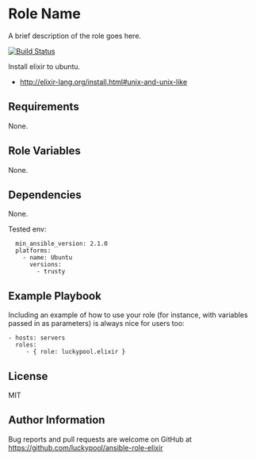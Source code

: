 Role Name
=========

A brief description of the role goes here.

[![Build Status](https://travis-ci.org/luckypool/ansible-role-elixir.svg?branch=master)](https://travis-ci.org/luckypool/ansible-role-elixir)

Install elixir to ubuntu.

- http://elixir-lang.org/install.html#unix-and-unix-like

Requirements
------------

None.

Role Variables
--------------

None.

Dependencies
------------

None.

Tested env:

```
  min_ansible_version: 2.1.0
  platforms:
    - name: Ubuntu
      versions:
        - trusty
```

Example Playbook
----------------

Including an example of how to use your role (for instance, with variables passed in as parameters) is always nice for users too:

    - hosts: servers
      roles:
         - { role: luckypool.elixir }

License
-------

MIT

Author Information
------------------

Bug reports and pull requests are welcome on GitHub at https://github.com/luckypool/ansible-role-elixir
